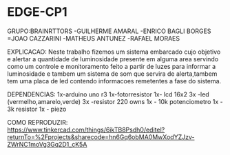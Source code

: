 # EDGE-CP1

GRUPO:BRAINRTTORS
-GUILHERME AMARAL
-ENRICO BAGLI BORGES
=JOAO CAZZARINI
-MATHEUS ANTUNEZ
-RAFAEL MORAES

EXPLICACAO: Neste trabalho fizemos um sistema embarcado cujo objetivo e alertar a quantidade de luminosidade presente em alguma area servindo como um controle e monitoramento feito a partir de luzes para informar a luminosidade e tambem um
sistema de som que servira de alerta,tambem tem uma placa de led contendo informacoes remetentes a fase do sistema.


DEPENDENCIAS: 
1x-arduino uno r3
1x-fotorresistor
1x- lcd 16x2
3x -led (vermelho,amarelo,verde)
3x -resistor 220 owns
1x - 10k potenciometro
1x - 3k resistor
1x - piezo

COMO REPRODUZIR:
https://www.tinkercad.com/things/6ikTB8Psdh0/editel?returnTo=%2Fprojects&sharecode=hn6Gq6obMA0MwXodYZJzv-ZWrNC1moVg3Gq2D1_cK5A
